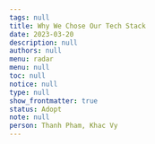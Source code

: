 ```yaml
---
tags: null
title: Why We Chose Our Tech Stack
date: 2023-03-20
description: null
authors: null
menu: radar
menu: null
toc: null
notice: null
type: null
show_frontmatter: true
status: Adopt
note: null
person: Thanh Pham, Khac Vy
---
```


